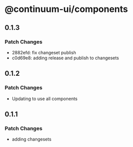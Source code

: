 # @continuum-ui/components

## 0.1.3

### Patch Changes

-   2882efd: fix changeset publish
-   c0d69e8: adding release and publish to changesets

## 0.1.2

### Patch Changes

-   Updating to use all components

## 0.1.1

### Patch Changes

-   adding changesets

